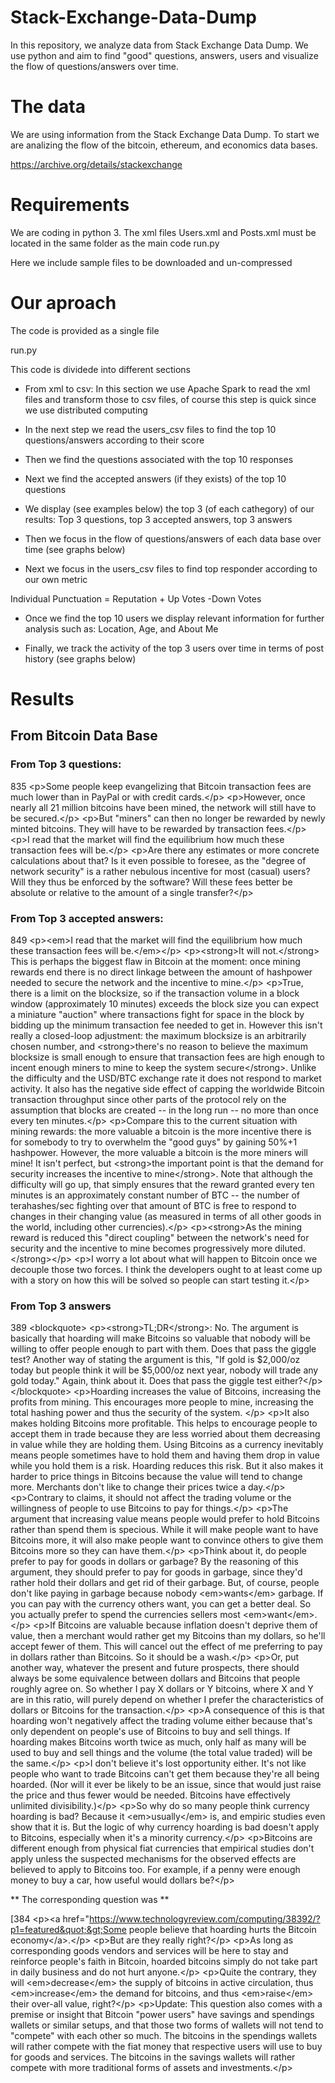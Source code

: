 # Stack-Exchange-Data-Dump
In this repository, we analyze data from Stack Exchange Data Dump. We use python and aim to find "good" questions, answers, users and visualize the flow of questions/answers over time.

# The data
We are using information from the Stack Exchange Data Dump. To start we are analizing the flow of the bitcoin, ethereum, and economics data bases. 

https://archive.org/details/stackexchange

# Requirements

We are coding in python 3. The xml files Users.xml and Posts.xml must be located in the same folder as the main code run.py

Here we include sample files to be downloaded and un-compressed

# Our aproach

The code is provided as a single file 

run.py

This code is dividede into different sections

* From xml to csv: In this section we use Apache Spark to read the xml files and transform those to csv files, of course this step is quick since we use distributed computing

* In the next step we read the users_csv files to find the top 10 questions/answers according to their score

* Then we find the questions associated with the top 10 responses

* Next we find the accepted answers (if they exists) of the top 10 questions

* We display (see examples below) the top 3 (of each cathegory) of our results: Top 3 questions, top 3 accepted answers, top 3 answers

* Then we focus in the flow of questions/answers of each data base over time (see graphs below)

* Next we focus in the users_csv files to find top responder according to our own metric

Individual Punctuation = Reputation + Up Votes -Down Votes

* Once we find the top 10 users we display relevant information for further analysis such as: Location, Age, and About Me 

* Finally, we track the activity of the top 3 users over time in terms of post history (see graphs below)

# Results

## From Bitcoin Data Base 

### From Top 3 questions:
                                                                                            
835   &lt;p&gt;Some people keep evangelizing that Bitcoin transaction fees are much lower than in PayPal or with credit cards.&lt;/p&gt;&#xA;&#xA;&lt;p&gt;However, once nearly all 21 million bitcoins have been mined, the network will still have to be secured.&lt;/p&gt;&#xA;&#xA;&lt;p&gt;But &quot;miners&quot; can then no longer be rewarded by newly minted bitcoins. They will have to be rewarded by transaction fees.&lt;/p&gt;&#xA;&#xA;&lt;p&gt;I read that the market will find the equilibrium how much these transaction fees will be.&lt;/p&gt;&#xA;&#xA;&lt;p&gt;Are there any estimates or more concrete calculations about that? Is it even possible to foresee, as the &quot;degree of network security&quot; is a rather nebulous incentive for most (casual) users? Will they thus be enforced by the software? Will these fees better be absolute or relative to the amount of a single transfer?&lt;/p&gt;&#xA;


### From Top 3 accepted answers:

849    &lt;p&gt;&lt;em&gt;I read that the market will find the equilibrium how much these transaction fees will be.&lt;/em&gt;&lt;/p&gt;&#xA;&#xA;&lt;p&gt;&lt;strong&gt;It will not.&lt;/strong&gt;  This is perhaps the biggest flaw in Bitcoin at the moment: once mining rewards end there is no direct linkage between the amount of hashpower needed to secure the network and the incentive to mine.&lt;/p&gt;&#xA;&#xA;&lt;p&gt;True, there is a limit on the blocksize, so if the transaction volume in a block window (approximately 10 minutes) exceeds the block size you can expect a miniature &quot;auction&quot; where transactions fight for space in the block by bidding up the minimum transaction fee needed to get in.  However this isn't really a closed-loop adjustment: the maximum blocksize is an arbitrarily chosen number, and &lt;strong&gt;there's no reason to believe the maximum blocksize is small enough to ensure that transaction fees are high enough to incent enough miners to mine to keep the system secure&lt;/strong&gt;.  Unlike the difficulty and the USD/BTC exchange rate it does not respond to market activity.  It also has the negative side effect of capping the worldwide Bitcoin transaction throughput since other parts of the protocol rely on the assumption that blocks are created -- in the long run -- no more than once every ten minutes.&lt;/p&gt;&#xA;&#xA;&lt;p&gt;Compare this to the current situation with mining rewards: the more valuable a bitcoin is the more incentive there is for somebody to try to overwhelm the &quot;good guys&quot; by gaining 50%+1 hashpower.  However, the more valuable a bitcoin is the more miners will mine!  It isn't perfect, but &lt;strong&gt;the important point is that the demand for security increases the incentive to mine&lt;/strong&gt;.  Note that although the difficulty will go up, that simply ensures that the reward granted every ten minutes is an approximately constant number of BTC -- the number of terahashes/sec fighting over that amount of BTC is free to respond to changes in their changing value (as measured in terms of all other goods in the world, including other currencies).&lt;/p&gt;&#xA;&#xA;&lt;p&gt;&lt;strong&gt;As the mining reward is reduced this &quot;direct coupling&quot; between the network's need for security and the incentive to mine becomes progressively more diluted.&lt;/strong&gt;&lt;/p&gt;&#xA;&#xA;&lt;p&gt;I worry a lot about what will happen to Bitcoin once we decouple those two forces.  I think the developers ought to at least come up with a story on how this will be solved so people can start testing it.&lt;/p&gt;&#xA;


### From Top 3 answers

389   &lt;blockquote&gt;&#xA;  &lt;p&gt;&lt;strong&gt;TL;DR&lt;/strong&gt;: No. The argument is basically that hoarding will make Bitcoins so valuable that nobody will be willing to offer people enough to part with them. Does that pass the giggle test? Another way of stating the argument is this, &quot;If gold is $2,000/oz today but people think it will be $5,000/oz next year, nobody will trade any gold today.&quot; Again, think about it. Does that pass the giggle test either?&lt;/p&gt;&#xA;&lt;/blockquote&gt;&#xA;&#xA;&lt;p&gt;Hoarding increases the value of Bitcoins, increasing the profits from mining. This encourages more people to mine, increasing the total hashing power and thus the security of the system. &lt;/p&gt;&#xA;&#xA;&lt;p&gt;It also makes holding Bitcoins more profitable. This helps to encourage people to accept them in trade because they are less worried about them decreasing in value while they are holding them. Using Bitcoins as a currency inevitably means people sometimes have to hold them and having them drop in value while you hold them is a risk. Hoarding reduces this risk. But it also makes it harder to price things in Bitcoins because the value will tend to change more. Merchants don't like to change their prices twice a day.&lt;/p&gt;&#xA;&#xA;&lt;p&gt;Contrary to claims, it should not affect the trading volume or the willingness of people to use Bitcoins to pay for things.&lt;/p&gt;&#xA;&#xA;&lt;p&gt;The argument that increasing value means people would prefer to hold Bitcoins rather than spend them is specious. While it will make people want to have Bitcoins more, it will also make people want to convince others to give them Bitcoins more so they can have them.&lt;/p&gt;&#xA;&#xA;&lt;p&gt;Think about it, do people prefer to pay for goods in dollars or garbage? By the reasoning of this argument, they should prefer to pay for goods in garbage, since they'd rather hold their dollars and get rid of their garbage. But, of course, people don't like paying in garbage because nobody &lt;em&gt;wants&lt;/em&gt; garbage. If you can pay with the currency others want, you can get a better deal. So you actually prefer to spend the currencies sellers most &lt;em&gt;want&lt;/em&gt;.&lt;/p&gt;&#xA;&#xA;&lt;p&gt;If Bitcoins are valuable because inflation doesn't deprive them of value, then a merchant would rather get my Bitcoins than my dollars, so he'll accept fewer of them. This will cancel out the effect of me preferring to pay in dollars rather than Bitcoins. So it should be a wash.&lt;/p&gt;&#xA;&#xA;&lt;p&gt;Or, put another way, whatever the present and future prospects, there should always be some equivalence between dollars and Bitcoins that people roughly agree on. So whether I pay X dollars or Y bitcoins, where X and Y are in this ratio, will purely depend on whether I prefer the characteristics of dollars or Bitcoins for the transaction.&lt;/p&gt;&#xA;&#xA;&lt;p&gt;A consequence of this is that hoarding won't negatively affect the trading volume either because that's only dependent on people's use of Bitcoins to buy and sell things. If hoarding makes Bitcoins worth twice as much, only half as many will be used to buy and sell things and the volume (the total value traded) will be the same.&lt;/p&gt;&#xA;&#xA;&lt;p&gt;I don't believe it's lost opportunity either. It's not like people who want to trade Bitcoins can't get them because they're all being hoarded. (Nor will it ever be likely to be an issue, since that would just raise the price and thus fewer would be needed. Bitcoins have effectively unlimited divisibility.)&lt;/p&gt;&#xA;&#xA;&lt;p&gt;So why do so many people think currency hoarding is bad? Because it &lt;em&gt;usually&lt;/em&gt; is, and empiric studies even show that it is. But the logic of why currency hoarding is bad doesn't apply to Bitcoins, especially when it's a minority currency.&lt;/p&gt;&#xA;&#xA;&lt;p&gt;Bitcoins are different enough from physical fiat currencies that empirical studies don't apply unless the suspected mechanisms for the observed effects are believed to apply to Bitcoins too. For example, if a penny were enough money to buy a car, how useful would dollars be?&lt;/p&gt;&#xA;  

** The corresponding question was **

[384    &lt;p&gt;&lt;a href=&quot;https://www.technologyreview.com/computing/38392/?p1=featured&quot;&gt;Some people believe that hoarding hurts the Bitcoin economy&lt;/a&gt;.&lt;/p&gt;&#xA;&#xA;&lt;p&gt;But are they really right?&lt;/p&gt;&#xA;&#xA;&lt;p&gt;As long as corresponding goods vendors and services will be here to stay and reinforce people's faith in Bitcoin, hoarded bitcoins simply do not take part in daily business and do not hurt anyone.&lt;/p&gt;&#xA;&#xA;&lt;p&gt;Quite the contrary, they will &lt;em&gt;decrease&lt;/em&gt; the supply of bitcoins in active circulation, thus &lt;em&gt;increase&lt;/em&gt; the demand for bitcoins, and thus &lt;em&gt;raise&lt;/em&gt; their over-all value, right?&lt;/p&gt;&#xA;&#xA;&lt;p&gt;Update: This question also comes with a premise or insight that Bitcoin &quot;power users&quot; have savings and spendings wallets or similar setups, and that those two forms of wallets will not tend to &quot;compete&quot; with each other so much. The bitcoins in the spendings wallets will rather compete with the fiat money that respective users will use to buy for goods and services. The bitcoins in the savings wallets will rather compete with more traditional forms of assets and investments.&lt;/p&gt;&#xA;




